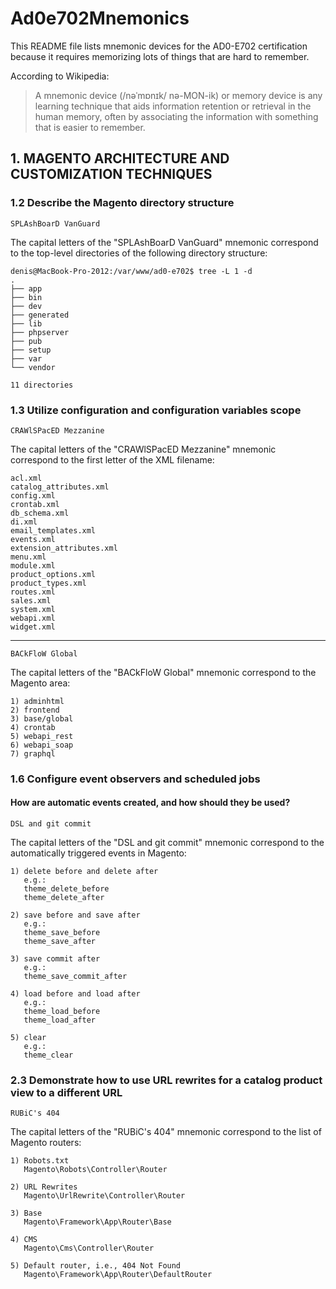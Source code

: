 # Ad0e702Mnemonics

This README file lists mnemonic devices for the AD0-E702 certification because it requires memorizing lots of things that are hard to remember.

According to Wikipedia:
> A mnemonic device (/nəˈmɒnɪk/ nə-MON-ik) or memory device is any learning technique that aids information retention or retrieval in the human memory, often by associating the information with something that is easier to remember.

## 1. MAGENTO ARCHITECTURE AND CUSTOMIZATION TECHNIQUES

### 1.2 Describe the Magento directory structure

```SPLAshBoarD VanGuard```

The capital letters of the "SPLAshBoarD VanGuard" mnemonic correspond to the top-level directories of the following directory structure:  

```
denis@MacBook-Pro-2012:/var/www/ad0-e702$ tree -L 1 -d
.
├── app
├── bin
├── dev
├── generated
├── lib
├── phpserver
├── pub
├── setup
├── var
└── vendor

11 directories
```

### 1.3 Utilize configuration and configuration variables scope

```CRAWlSPacED Mezzanine```

The capital letters of the "CRAWlSPacED Mezzanine" mnemonic correspond to the first letter of the XML filename:  

```
acl.xml
catalog_attributes.xml
config.xml
crontab.xml
db_schema.xml
di.xml
email_templates.xml
events.xml
extension_attributes.xml
menu.xml
module.xml
product_options.xml
product_types.xml
routes.xml
sales.xml
system.xml
webapi.xml
widget.xml
```

----

```BACkFloW Global```

The capital letters of the "BACkFloW Global" mnemonic correspond to the Magento area:  

```
1) adminhtml
2) frontend
3) base/global
4) crontab
5) webapi_rest
6) webapi_soap
7) graphql
```

### 1.6 Configure event observers and scheduled jobs

#### How are automatic events created, and how should they be used?

```DSL and git commit```

The capital letters of the "DSL and git commit" mnemonic correspond to the automatically triggered events in Magento:  

```
1) delete before and delete after
   e.g.:
   theme_delete_before
   theme_delete_after

2) save before and save after
   e.g.:
   theme_save_before
   theme_save_after

3) save commit after
   e.g.:
   theme_save_commit_after

4) load before and load after
   e.g.:
   theme_load_before
   theme_load_after

5) clear
   e.g.:
   theme_clear
```

### 2.3 Demonstrate how to use URL rewrites for a catalog product view to a different URL

```RUBiC's 404```

The capital letters of the "RUBiC's 404" mnemonic correspond to the list of Magento routers:  

```
1) Robots.txt
   Magento\Robots\Controller\Router

2) URL Rewrites
   Magento\UrlRewrite\Controller\Router

3) Base
   Magento\Framework\App\Router\Base

4) CMS
   Magento\Cms\Controller\Router

5) Default router, i.e., 404 Not Found
   Magento\Framework\App\Router\DefaultRouter
```
